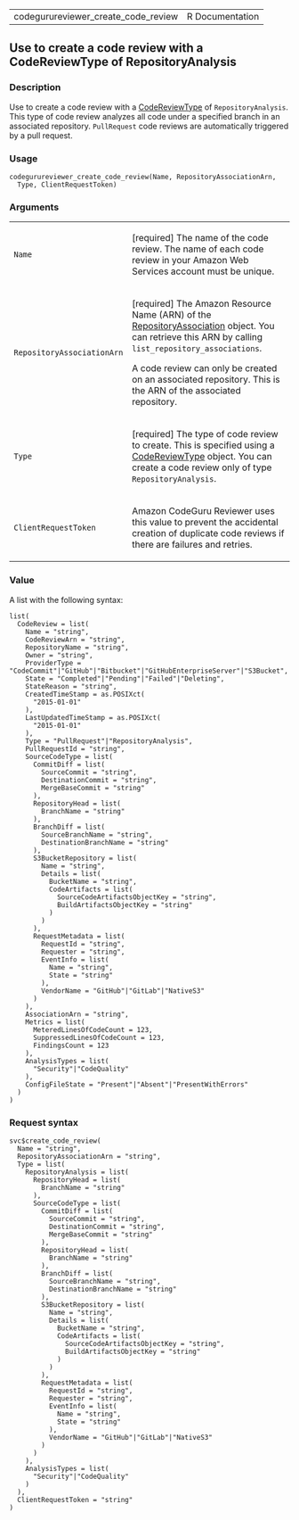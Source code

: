 <table style="width: 100%;">
<tbody>
<tr class="odd">
<td>codegurureviewer_create_code_review</td>
<td style="text-align: right;">R Documentation</td>
</tr>
</tbody>
</table>

## Use to create a code review with a CodeReviewType of RepositoryAnalysis

### Description

Use to create a code review with a
[CodeReviewType](https://docs.aws.amazon.com/codeguru/latest/reviewer-api/API_CodeReviewType.html)
of `RepositoryAnalysis`. This type of code review analyzes all code
under a specified branch in an associated repository. `PullRequest` code
reviews are automatically triggered by a pull request.

### Usage

    codegurureviewer_create_code_review(Name, RepositoryAssociationArn,
      Type, ClientRequestToken)

### Arguments

<table>
<colgroup>
<col style="width: 35%" />
<col style="width: 65%" />
</colgroup>
<tbody>
<tr class="odd">
<td><code
id="codegurureviewer_create_code_review_:_Name">Name</code></td>
<td><p>[required] The name of the code review. The name of each code
review in your Amazon Web Services account must be unique.</p></td>
</tr>
<tr class="even">
<td><code
id="codegurureviewer_create_code_review_:_RepositoryAssociationArn">RepositoryAssociationArn</code></td>
<td><p>[required] The Amazon Resource Name (ARN) of the <a
href="https://docs.aws.amazon.com/codeguru/latest/reviewer-api/API_RepositoryAssociation.html">RepositoryAssociation</a>
object. You can retrieve this ARN by calling
<code>list_repository_associations</code>.</p>
<p>A code review can only be created on an associated repository. This
is the ARN of the associated repository.</p></td>
</tr>
<tr class="odd">
<td><code
id="codegurureviewer_create_code_review_:_Type">Type</code></td>
<td><p>[required] The type of code review to create. This is specified
using a <a
href="https://docs.aws.amazon.com/codeguru/latest/reviewer-api/API_CodeReviewType.html">CodeReviewType</a>
object. You can create a code review only of type
<code>RepositoryAnalysis</code>.</p></td>
</tr>
<tr class="even">
<td><code
id="codegurureviewer_create_code_review_:_ClientRequestToken">ClientRequestToken</code></td>
<td><p>Amazon CodeGuru Reviewer uses this value to prevent the
accidental creation of duplicate code reviews if there are failures and
retries.</p></td>
</tr>
</tbody>
</table>

### Value

A list with the following syntax:

    list(
      CodeReview = list(
        Name = "string",
        CodeReviewArn = "string",
        RepositoryName = "string",
        Owner = "string",
        ProviderType = "CodeCommit"|"GitHub"|"Bitbucket"|"GitHubEnterpriseServer"|"S3Bucket",
        State = "Completed"|"Pending"|"Failed"|"Deleting",
        StateReason = "string",
        CreatedTimeStamp = as.POSIXct(
          "2015-01-01"
        ),
        LastUpdatedTimeStamp = as.POSIXct(
          "2015-01-01"
        ),
        Type = "PullRequest"|"RepositoryAnalysis",
        PullRequestId = "string",
        SourceCodeType = list(
          CommitDiff = list(
            SourceCommit = "string",
            DestinationCommit = "string",
            MergeBaseCommit = "string"
          ),
          RepositoryHead = list(
            BranchName = "string"
          ),
          BranchDiff = list(
            SourceBranchName = "string",
            DestinationBranchName = "string"
          ),
          S3BucketRepository = list(
            Name = "string",
            Details = list(
              BucketName = "string",
              CodeArtifacts = list(
                SourceCodeArtifactsObjectKey = "string",
                BuildArtifactsObjectKey = "string"
              )
            )
          ),
          RequestMetadata = list(
            RequestId = "string",
            Requester = "string",
            EventInfo = list(
              Name = "string",
              State = "string"
            ),
            VendorName = "GitHub"|"GitLab"|"NativeS3"
          )
        ),
        AssociationArn = "string",
        Metrics = list(
          MeteredLinesOfCodeCount = 123,
          SuppressedLinesOfCodeCount = 123,
          FindingsCount = 123
        ),
        AnalysisTypes = list(
          "Security"|"CodeQuality"
        ),
        ConfigFileState = "Present"|"Absent"|"PresentWithErrors"
      )
    )

### Request syntax

    svc$create_code_review(
      Name = "string",
      RepositoryAssociationArn = "string",
      Type = list(
        RepositoryAnalysis = list(
          RepositoryHead = list(
            BranchName = "string"
          ),
          SourceCodeType = list(
            CommitDiff = list(
              SourceCommit = "string",
              DestinationCommit = "string",
              MergeBaseCommit = "string"
            ),
            RepositoryHead = list(
              BranchName = "string"
            ),
            BranchDiff = list(
              SourceBranchName = "string",
              DestinationBranchName = "string"
            ),
            S3BucketRepository = list(
              Name = "string",
              Details = list(
                BucketName = "string",
                CodeArtifacts = list(
                  SourceCodeArtifactsObjectKey = "string",
                  BuildArtifactsObjectKey = "string"
                )
              )
            ),
            RequestMetadata = list(
              RequestId = "string",
              Requester = "string",
              EventInfo = list(
                Name = "string",
                State = "string"
              ),
              VendorName = "GitHub"|"GitLab"|"NativeS3"
            )
          )
        ),
        AnalysisTypes = list(
          "Security"|"CodeQuality"
        )
      ),
      ClientRequestToken = "string"
    )
